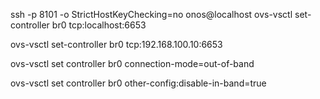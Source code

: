 ssh -p 8101 -o StrictHostKeyChecking=no onos@localhost
ovs-vsctl set-controller br0 tcp:localhost:6653

ovs-vsctl set-controller br0 tcp:192.168.100.10:6653

ovs-vsctl set controller br0 connection-mode=out-of-band

ovs-vsctl set controller br0 other-config:disable-in-band=true

